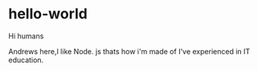 # hello-world

Hi humans 

Andrews here,I like Node. js thats how i'm made of
I've experienced in IT education.
